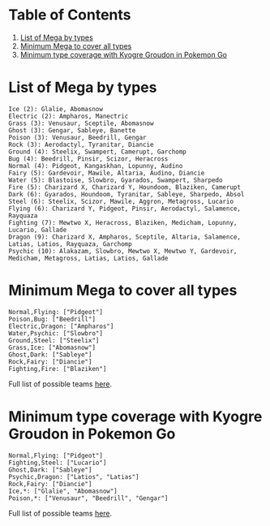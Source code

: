 # Table of Contents
1. [List of Mega by types](#list-of-mega-by-types)
1. [Minimum Mega to cover all types](#minimum-mega-to-cover-all-types)
1. [Minimum type coverage with Kyogre Groudon in Pokemon Go](#minimum-type-coverage-with-kyogre-groudon-in-pokemon-go)

# List of Mega by types
```
Ice (2): Glalie, Abomasnow
Electric (2): Ampharos, Manectric
Grass (3): Venusaur, Sceptile, Abomasnow
Ghost (3): Gengar, Sableye, Banette
Poison (3): Venusaur, Beedrill, Gengar
Rock (3): Aerodactyl, Tyranitar, Diancie
Ground (4): Steelix, Swampert, Camerupt, Garchomp
Bug (4): Beedrill, Pinsir, Scizor, Heracross
Normal (4): Pidgeot, Kangaskhan, Lopunny, Audino
Fairy (5): Gardevoir, Mawile, Altaria, Audino, Diancie
Water (5): Blastoise, Slowbro, Gyarados, Swampert, Sharpedo
Fire (5): Charizard X, Charizard Y, Houndoom, Blaziken, Camerupt
Dark (6): Gyarados, Houndoom, Tyranitar, Sableye, Sharpedo, Absol
Steel (6): Steelix, Scizor, Mawile, Aggron, Metagross, Lucario
Flying (6): Charizard Y, Pidgeot, Pinsir, Aerodactyl, Salamence, Rayquaza
Fighting (7): Mewtwo X, Heracross, Blaziken, Medicham, Lopunny, Lucario, Gallade
Dragon (9): Charizard X, Ampharos, Sceptile, Altaria, Salamence, Latias, Latios, Rayquaza, Garchomp
Psychic (10): Alakazam, Slowbro, Mewtwo X, Mewtwo Y, Gardevoir, Medicham, Metagross, Latias, Latios, Gallade
```

# Minimum Mega to cover all types
```
Normal,Flying: ["Pidgeot"]
Poison,Bug: ["Beedrill"]
Electric,Dragon: ["Ampharos"]
Water,Psychic: ["Slowbro"]
Ground,Steel: ["Steelix"]
Grass,Ice: ["Abomasnow"]
Ghost,Dark: ["Sableye"]
Rock,Fairy: ["Diancie"]
Fighting,Fire: ["Blaziken"]
```
Full list of possible teams [here](type_coverage.md).

# Minimum type coverage with Kyogre Groudon in Pokemon Go
```
Normal,Flying: ["Pidgeot"]
Fighting,Steel: ["Lucario"]
Ghost,Dark: ["Sableye"]
Psychic,Dragon: ["Latios", "Latias"]
Rock,Fairy: ["Diancie"]
Ice,*: ["Glalie", "Abomasnow"]
Poison,*: ["Venusaur", "Beedrill", "Gengar"]
```
Full list of possible teams [here](type_coverage_primals_pogo.md).
